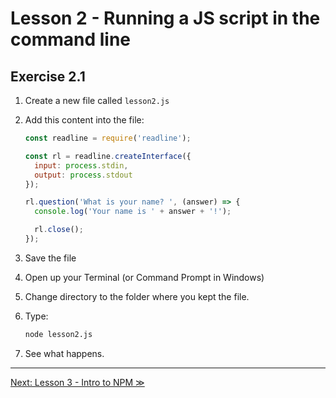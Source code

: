 # Lesson 2 - Running a JS script in the command line

## Exercise 2.1

1. Create a new file called `lesson2.js`
2. Add this content into the file:

    ```javascript
    const readline = require('readline');
    
    const rl = readline.createInterface({
      input: process.stdin,
      output: process.stdout
    });
    
    rl.question('What is your name? ', (answer) => {
      console.log('Your name is ' + answer + '!');
    
      rl.close();
    });
    ```
    
3. Save the file
4. Open up your Terminal (or Command Prompt in Windows)
5. Change directory to the folder where you kept the file.
6. Type:

    ```bash
    node lesson2.js
    ```

7. See what happens.

---

[Next: Lesson 3 - Intro to NPM ≫](lesson3.md)
